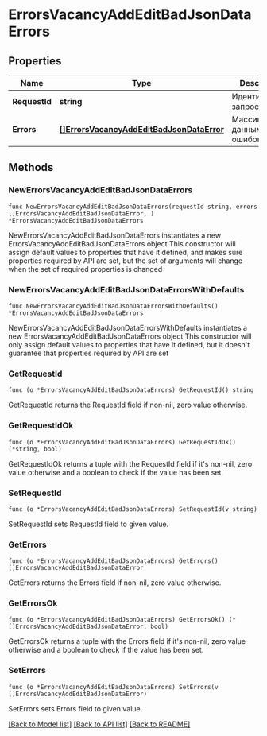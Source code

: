 # ErrorsVacancyAddEditBadJsonDataErrors

## Properties

Name | Type | Description | Notes
------------ | ------------- | ------------- | -------------
**RequestId** | **string** | Идентификатор запроса | 
**Errors** | [**[]ErrorsVacancyAddEditBadJsonDataError**](ErrorsVacancyAddEditBadJsonDataError.md) | Массив с данными ошибок | 

## Methods

### NewErrorsVacancyAddEditBadJsonDataErrors

`func NewErrorsVacancyAddEditBadJsonDataErrors(requestId string, errors []ErrorsVacancyAddEditBadJsonDataError, ) *ErrorsVacancyAddEditBadJsonDataErrors`

NewErrorsVacancyAddEditBadJsonDataErrors instantiates a new ErrorsVacancyAddEditBadJsonDataErrors object
This constructor will assign default values to properties that have it defined,
and makes sure properties required by API are set, but the set of arguments
will change when the set of required properties is changed

### NewErrorsVacancyAddEditBadJsonDataErrorsWithDefaults

`func NewErrorsVacancyAddEditBadJsonDataErrorsWithDefaults() *ErrorsVacancyAddEditBadJsonDataErrors`

NewErrorsVacancyAddEditBadJsonDataErrorsWithDefaults instantiates a new ErrorsVacancyAddEditBadJsonDataErrors object
This constructor will only assign default values to properties that have it defined,
but it doesn't guarantee that properties required by API are set

### GetRequestId

`func (o *ErrorsVacancyAddEditBadJsonDataErrors) GetRequestId() string`

GetRequestId returns the RequestId field if non-nil, zero value otherwise.

### GetRequestIdOk

`func (o *ErrorsVacancyAddEditBadJsonDataErrors) GetRequestIdOk() (*string, bool)`

GetRequestIdOk returns a tuple with the RequestId field if it's non-nil, zero value otherwise
and a boolean to check if the value has been set.

### SetRequestId

`func (o *ErrorsVacancyAddEditBadJsonDataErrors) SetRequestId(v string)`

SetRequestId sets RequestId field to given value.


### GetErrors

`func (o *ErrorsVacancyAddEditBadJsonDataErrors) GetErrors() []ErrorsVacancyAddEditBadJsonDataError`

GetErrors returns the Errors field if non-nil, zero value otherwise.

### GetErrorsOk

`func (o *ErrorsVacancyAddEditBadJsonDataErrors) GetErrorsOk() (*[]ErrorsVacancyAddEditBadJsonDataError, bool)`

GetErrorsOk returns a tuple with the Errors field if it's non-nil, zero value otherwise
and a boolean to check if the value has been set.

### SetErrors

`func (o *ErrorsVacancyAddEditBadJsonDataErrors) SetErrors(v []ErrorsVacancyAddEditBadJsonDataError)`

SetErrors sets Errors field to given value.



[[Back to Model list]](../README.md#documentation-for-models) [[Back to API list]](../README.md#documentation-for-api-endpoints) [[Back to README]](../README.md)


